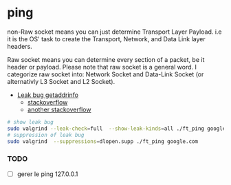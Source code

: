 # ping

non-Raw socket means you can just determine Transport Layer Payload. i.e it is the OS' task to create the Transport, Network, and Data Link layer headers.

Raw socket means you can determine every section of a packet, be it header or payload. Please note that raw socket is a general word. I categorize raw socket into: Network Socket and Data-Link Socket (or alternativly L3 Socket and L2 Socket).

- [Leak bug getaddrinfo](https://bugs.kde.org/show_bug.cgi?id=448991)
    - [stackoverflow](https://stackoverflow.com/questions/77642568/valgrind-showing-still-reachable-memory-leak-with-getaddrinfo)
    - [another stackoverflow](https://stackoverflow.com/questions/73976258/memory-leaks-observed-in-getgrnam-and-getgrnam-r-in-linux)

```sh
# show leak bug
sudo valgrind --leak-check=full  --show-leak-kinds=all ./ft_ping google.com
# suppression of leak bug
sudo valgrind  --suppressions=dlopen.supp ./ft_ping google.com
```

### TODO

- [ ] gerer le ping 127.0.0.1